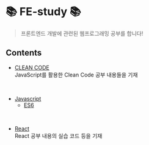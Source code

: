 # 📚 FE-study 📚
> 프론트엔드 개발에 관련된 웹프로그래밍 공부를 합니다!

## Contents
- [CLEAN CODE](https://github.com/leejiwon6315/study-of-web/tree/master/CLEAN%20CODE)
<br/>  JavaScript를 활용한 Clean Code 공부 내용들을 기재
<br/>

- [Javascript](https://github.com/leejiwon6315/study-of-web/tree/master/JavaScript)
  + [ES6](https://github.com/leejiwon6315/study-of-web/tree/master/JavaScript/ES6)
<br/>

- [React](https://github.com/leejiwon6315/study-of-web/tree/master/React)
<br/>  React 공부 내용의 실습 코드 등을 기재

